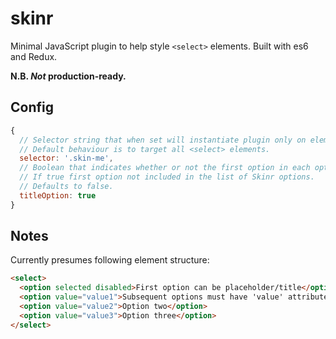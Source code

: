 # skinr
Minimal JavaScript plugin to help style `<select>` elements. Built with es6 and Redux.

**N.B. _Not_ production-ready.**

## Config

```javascript
{
  // Selector string that when set will instantiate plugin only on elements that match it.
  // Default behaviour is to target all <select> elements.
  selector: '.skin-me',
  // Boolean that indicates whether or not the first option in each option list is a title value
  // If true first option not included in the list of Skinr options.
  // Defaults to false.
  titleOption: true
}
```

## Notes

Currently presumes following element structure:

```html
<select>
  <option selected disabled>First option can be placeholder/title</option>
  <option value="value1">Subsequent options must have 'value' attribute</option>
  <option value="value2">Option two</option>
  <option value="value3">Option three</option>
</select>
```
